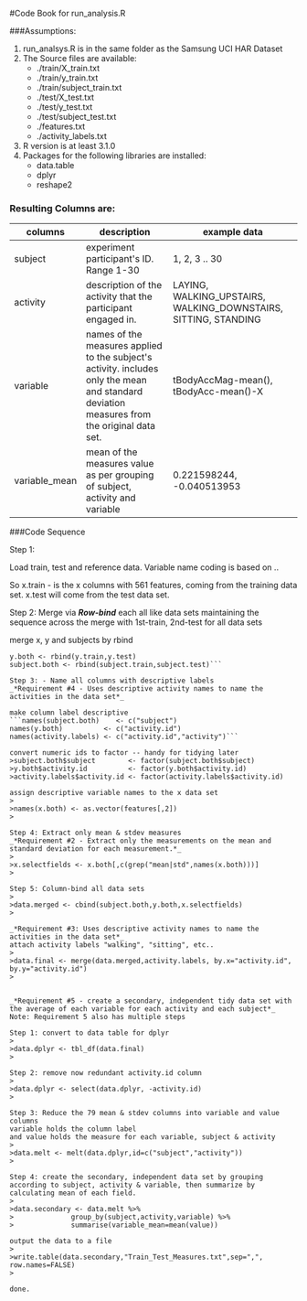 #Code Book for run\_analysis.R

###Assumptions:
1. run\_analsys.R is in the same folder as the Samsung UCI HAR Dataset
2. The Source files are available:
    * ./train/X_train.txt
    * ./train/y_train.txt
    * ./train/subject_train.txt
    * ./test/X_test.txt
    * ./test/y_test.txt
    * ./test/subject_test.txt
    * ./features.txt
    * ./activity_labels.txt
3. R version is at least 3.1.0
4. Packages for the following libraries are installed:
    * data.table
    * dplyr
    * reshape2

### Resulting Columns are:
| columns | description | example data |
| --------|-------------|--------------|
| subject | experiment participant's ID. Range 1-30 | 1, 2, 3 .. 30|
| activity | description of the activity that the participant engaged in.| LAYING, WALKING\_UPSTAIRS, WALKING\_DOWNSTAIRS, SITTING, STANDING |
| variable | names of the measures applied to the subject's activity. includes only the mean and standard deviation measures from the original data set. | tBodyAccMag-mean(), tBodyAcc-mean()-X|
| variable_mean | mean of the measures value as per grouping of subject, activity and variable |  0.221598244, -0.040513953 |

  
###Code Sequence

Step 1:

Load train, test and reference data. Variable name coding is based on <column type>.<data set>.

So x.train - is the x columns with 561 features, coming from the training data set. x.test will come from the test data set.



Step 2: Merge via ***Row-bind*** each all like data sets
    maintaining the sequence 
    across the merge  with 1st-train, 2nd-test
    for all data sets


   merge x, y and subjects by rbind
   
   ```x.both <- rbind(x.train,x.test)
   y.both <- rbind(y.train,y.test)
   subject.both <- rbind(subject.train,subject.test)```

Step 3: - Name all columns with descriptive labels
_*Requirement #4 - Uses descriptive activity names to name the activities in the data set*_

make column label descriptive
   ```names(subject.both)    <- c("subject")
   names(y.both)          <- c("activity.id")
   names(activity.labels) <- c("activity.id","activity")```

convert numeric ids to factor -- handy for tidying later
   >subject.both$subject        <- factor(subject.both$subject)
   >y.both$activity.id          <- factor(y.both$activity.id)
   >activity.labels$activity.id <- factor(activity.labels$activity.id)

assign descriptive variable names to the x data set
   >
   >names(x.both) <- as.vector(features[,2])
   >
   
Step 4: Extract only mean & stdev measures
_*Requirement #2 - Extract only the measurements on the mean and standard deviation for each measurement.*_
   >
   >x.selectfields <- x.both[,c(grep("mean|std",names(x.both)))]
   >
   
Step 5: Column-bind all data sets
   >
   >data.merged <- cbind(subject.both,y.both,x.selectfields)
   >
   
_*Requirement #3: Uses descriptive activity names to name the activities in the data set*_
attach activity labels "walking", "sitting", etc..
   >
   >data.final <- merge(data.merged,activity.labels, by.x="activity.id", by.y="activity.id")
   >


_*Requirement #5 - create a secondary, independent tidy data set with the average of each variable for each activity and each subject*_
Note: Requirement 5 also has multiple steps

Step 1: convert to data table for dplyr
   >
   >data.dplyr <- tbl_df(data.final)
   >

Step 2: remove now redundant activity.id column
   >
   >data.dplyr <- select(data.dplyr, -activity.id)
   >

Step 3: Reduce the 79 mean & stdev columns into variable and value columns 
variable holds the column label 
and value holds the measure for each variable, subject & activity
   >
   >data.melt <- melt(data.dplyr,id=c("subject","activity"))
   >

Step 4: create the secondary, independent data set by grouping according to subject, activity & variable, then summarize by calculating mean of each field.
   >
   >data.secondary <- data.melt %>% 
   >              group_by(subject,activity,variable) %>% 
   >              summarise(variable_mean=mean(value))

output the data to a file
   >
   >write.table(data.secondary,"Train_Test_Measures.txt",sep=",", row.names=FALSE)
   >

done.
